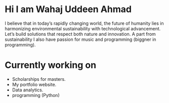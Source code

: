 # Hi I am Wahaj Uddeen Ahmad
I believe that in today’s rapidly changing world, the future of humanity lies in harmonizing environmental sustainability with technological advancement. Let’s build solutions that respect both nature and innovation. A part from sustainability I also have passion for music and programming (biggner in programming).
# Currently working on
* Scholarships for masters.
* My portfolio website.
* Data analytics.
* programming (Python)

